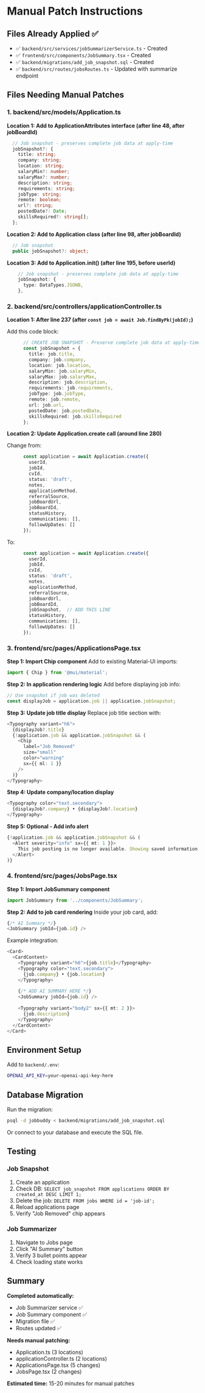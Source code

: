 # Manual Patch Instructions

## Files Already Applied ✅
- ✅ `backend/src/services/jobSummarizerService.ts` - Created
- ✅ `frontend/src/components/JobSummary.tsx` - Created
- ✅ `backend/migrations/add_job_snapshot.sql` - Created
- ✅ `backend/src/routes/jobsRoutes.ts` - Updated with summarize endpoint

## Files Needing Manual Patches

### 1. backend/src/models/Application.ts

**Location 1: Add to ApplicationAttributes interface (after line 48, after jobBoardId)**
```typescript
  // Job snapshot - preserves complete job data at apply-time
  jobSnapshot?: {
    title: string;
    company: string;
    location: string;
    salaryMin?: number;
    salaryMax?: number;
    description: string;
    requirements: string;
    jobType: string;
    remote: boolean;
    url?: string;
    postedDate?: Date;
    skillsRequired?: string[];
  };
```

**Location 2: Add to Application class (after line 98, after jobBoardId)**
```typescript
  // Job snapshot
  public jobSnapshot?: object;
```

**Location 3: Add to Application.init() (after line 195, before userId)**
```typescript
    // Job snapshot - preserves complete job data at apply-time
    jobSnapshot: {
      type: DataTypes.JSONB,
    },
```

### 2. backend/src/controllers/applicationController.ts

**Location 1: After line 237 (after `const job = await Job.findByPk(jobId);`)**

Add this code block:
```typescript
      // CREATE JOB SNAPSHOT - Preserve complete job data at apply-time
      const jobSnapshot = {
        title: job.title,
        company: job.company,
        location: job.location,
        salaryMin: job.salaryMin,
        salaryMax: job.salaryMax,
        description: job.description,
        requirements: job.requirements,
        jobType: job.jobType,
        remote: job.remote,
        url: job.url,
        postedDate: job.postedDate,
        skillsRequired: job.skillsRequired
      };
```

**Location 2: Update Application.create call (around line 280)**

Change from:
```typescript
      const application = await Application.create({
        userId,
        jobId,
        cvId,
        status: 'draft',
        notes,
        applicationMethod,
        referralSource,
        jobBoardUrl,
        jobBoardId,
        statusHistory,
        communications: [],
        followUpDates: []
      });
```

To:
```typescript
      const application = await Application.create({
        userId,
        jobId,
        cvId,
        status: 'draft',
        notes,
        applicationMethod,
        referralSource,
        jobBoardUrl,
        jobBoardId,
        jobSnapshot,  // ADD THIS LINE
        statusHistory,
        communications: [],
        followUpDates: []
      });
```

### 3. frontend/src/pages/ApplicationsPage.tsx

**Step 1: Import Chip component**
Add to existing Material-UI imports:
```typescript
import { Chip } from '@mui/material';
```

**Step 2: In application rendering logic**
Add before displaying job info:
```typescript
// Use snapshot if job was deleted
const displayJob = application.job || application.jobSnapshot;
```

**Step 3: Update job title display**
Replace job title section with:
```typescript
<Typography variant="h6">
  {displayJob?.title}
  {!application.job && application.jobSnapshot && (
    <Chip 
      label="Job Removed" 
      size="small" 
      color="warning" 
      sx={{ ml: 1 }}
    />
  )}
</Typography>
```

**Step 4: Update company/location display**
```typescript
<Typography color="text.secondary">
  {displayJob?.company} • {displayJob?.location}
</Typography>
```

**Step 5: Optional - Add info alert**
```typescript
{!application.job && application.jobSnapshot && (
  <Alert severity="info" sx={{ mt: 1 }}>
    This job posting is no longer available. Showing saved information from when you applied.
  </Alert>
)}
```

### 4. frontend/src/pages/JobsPage.tsx

**Step 1: Import JobSummary component**
```typescript
import JobSummary from '../components/JobSummary';
```

**Step 2: Add to job card rendering**
Inside your job card, add:
```typescript
{/* AI Summary */}
<JobSummary jobId={job.id} />
```

Example integration:
```typescript
<Card>
  <CardContent>
    <Typography variant="h6">{job.title}</Typography>
    <Typography color="text.secondary">
      {job.company} • {job.location}
    </Typography>
    
    {/* ADD AI SUMMARY HERE */}
    <JobSummary jobId={job.id} />
    
    <Typography variant="body2" sx={{ mt: 2 }}>
      {job.description}
    </Typography>
  </CardContent>
</Card>
```

## Environment Setup

Add to `backend/.env`:
```bash
OPENAI_API_KEY=your-openai-api-key-here
```

## Database Migration

Run the migration:
```bash
psql -d jobbuddy < backend/migrations/add_job_snapshot.sql
```

Or connect to your database and execute the SQL file.

## Testing

### Job Snapshot
1. Create an application
2. Check DB: `SELECT job_snapshot FROM applications ORDER BY created_at DESC LIMIT 1;`
3. Delete the job: `DELETE FROM jobs WHERE id = 'job-id';`
4. Reload applications page
5. Verify "Job Removed" chip appears

### Job Summarizer
1. Navigate to Jobs page
2. Click "AI Summary" button
3. Verify 3 bullet points appear
4. Check loading state works

## Summary

**Completed automatically:**
- Job Summarizer service ✅
- Job Summary component ✅
- Migration file ✅
- Routes updated ✅

**Needs manual patching:**
- Application.ts (3 locations)
- applicationController.ts (2 locations)
- ApplicationsPage.tsx (5 changes)
- JobsPage.tsx (2 changes)

**Estimated time:** 15-20 minutes for manual patches
